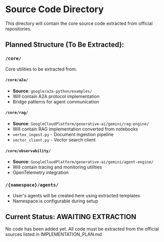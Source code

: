 # Source Code Directory

This directory will contain the core source code extracted from official repositories.

## Planned Structure (To Be Extracted):

### `/core/`
Core utilities to be extracted from:

#### `/core/a2a/` 
- **Source**: `google/a2a-python/examples/`
- Will contain A2A protocol implementation
- Bridge patterns for agent communication

#### `/core/rag/`
- **Source**: `GoogleCloudPlatform/generative-ai/gemini/rag-engine/`
- Will contain RAG implementation converted from notebooks
- `vertex_ingest.py` - Document ingestion pipeline
- `vector_client.py` - Vector search client

#### `/core/observability/`
- **Source**: `GoogleCloudPlatform/generative-ai/gemini/agent-engine/`
- Will contain tracing and monitoring utilities
- OpenTelemetry integration

### `/{namespace}/agents/`
- User's agents will be created here using extracted templates
- Namespace is configurable during setup

## Current Status: AWAITING EXTRACTION

No code has been added yet. All code must be extracted from the official sources listed in IMPLEMENTATION_PLAN.md
